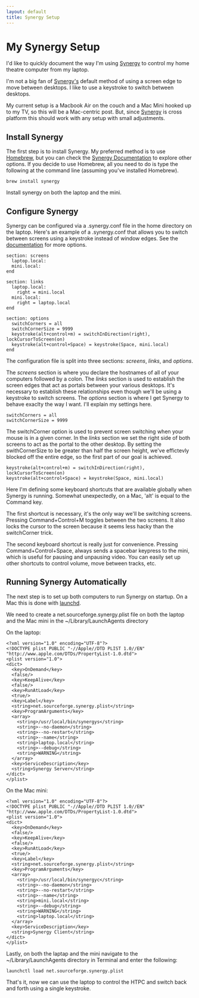 ```yaml
---
layout: default
title: Synergy Setup
---
```


My Synergy Setup
================================================================================


I'd like to quickly document the way I'm using [Synergy][1] to control my home theatre computer from my laptop.

I'm not a big fan of [Synergy's][1] default method of using a screen edge to move between desktops.  I like to use a keystroke to switch between desktops.

My current setup is a Macbook Air on the couch and a Mac Mini hooked up to my TV, so this will be a Mac-centric post. But, since [Synergy][1] is cross platform this should work with any setup with small adjustments.


Install Synergy
--------------------------------------------------------------------------------

The first step is to install Synergy. My preferred method is to use [Homebrew][2], but you can check the [Synergy Documentation][3] to explore other options. If you decide to use Homebrew, all you need to do is type the following at the command line (assuming you've installed Homebrew).

    brew install synergy

Install synergy on both the laptop and the mini.


Configure Synergy
--------------------------------------------------------------------------------

Synergy can be configured via a .synergy.conf file in the home directory on the laptop. Here's an example of a .synergy.conf that allows you to switch between screens using a keystroke instead of window edges. See the [documentation][4] for more options.

    section: screens
      laptop.local:
      mini.local:
    end

    section: links
      laptop.local:
        right = mini.local
      mini.local:
        right = laptop.local
    end

    section: options
      switchCorners = all
      switchCornerSize = 9999
      keystroke(alt+control+m) = switchInDirection(right), lockCursorToScreen(on)
      keystroke(alt+control+Space) = keystroke(Space, mini.local)
    end

The configuration file is split into three sections: *screens*, *links*, and *options*. 

The *screens* section is where you declare the hostnames of all of your computers followed by a colon. The *links* section is used to establish the screen edges that act as portals between your various desktops. It's necessary to establish these relationships even though we'll be using a keystroke to switch screens. The *options* section is where I get Synergy to behave exaclty the way I want. I'll explain my settings here.

    switchCorners = all
    switchCornerSize = 9999

The switchCorner option is used to prevent screen switching when your mouse is in a given corner. In the *links* section we set the right side of both screens to act as the portal to the other desktop. By setting the swithCornerSize to be greater than half the screen height, we've effictevly blocked off the entire edge, so the first part of our goal is achieved.


    keystroke(alt+control+m) = switchInDirection(right), lockCursorToScreen(on)
    keystroke(alt+control+Space) = keystroke(Space, mini.local)

Here I'm defining some keyboard shortcuts that are available globally when Synergy is running. Somewhat unexpectedly, on a Mac, 'alt' is equal to the Command key. 

The first shortcut is necessary, it's the only way we'll be switching screens. Pressing Command+Control+M toggles between the two screens. It also locks the cursor to the screen because it seems less hacky than the switchCorner trick. 

The second keyboard shortcut is really just for convenience. Pressing Command+Control+Space, always sends a spacebar keypress to the mini, which is useful for pausing and unpausing video. You can easily set up other shortcuts to control volume, move between tracks, etc.


Running Synergy Automatically
--------------------------------------------------------------------------------

The next step is to set up both computers to run Synergy on startup. On a Mac this is done with [launchd][5].

We need to create a net.sourceforge.synergy.plist file on both the laptop and the Mac mini in the ~/Library/LaunchAgents directory

On the laptop:

    <?xml version="1.0" encoding="UTF-8"?>
    <!DOCTYPE plist PUBLIC "-//Apple//DTD PLIST 1.0//EN" "http://www.apple.com/DTDs/PropertyList-1.0.dtd">
    <plist version="1.0">
    <dict>
      <key>OnDemand</key>
      <false/>
      <key>KeepAlive</key>
      <false/>
      <key>RunAtLoad</key>
      <true/>
      <key>Label</key>
      <string>net.sourceforge.synergy.plist</string>
      <key>ProgramArguments</key>
      <array>
        <string>/usr/local/bin/synergys</string>
        <string>--no-daemon</string>
        <string>--no-restart</string>
        <string>--name</string>
        <string>laptop.local</string>
        <string>--debug</string>
        <string>WARNING</string>
      </array>
      <key>ServiceDescription</key>
      <string>Synergy Server</string>
    </dict>
    </plist>


On the Mac mini:

    <?xml version="1.0" encoding="UTF-8"?>
    <!DOCTYPE plist PUBLIC "-//Apple//DTD PLIST 1.0//EN" "http://www.apple.com/DTDs/PropertyList-1.0.dtd">
    <plist version="1.0">
    <dict>
      <key>OnDemand</key>
      <false/>
      <key>KeepAlive</key>
      <false/>
      <key>RunAtLoad</key>
      <true/>
      <key>Label</key>
      <string>net.sourceforge.synergy.plist</string>
      <key>ProgramArguments</key>
      <array>
        <string>/usr/local/bin/synergyc</string>
        <string>--no-daemon</string>
        <string>--no-restart</string>
        <string>--name</string>
        <string>mini.local</string>
        <string>--debug</string>
        <string>WARNING</string>
        <string>laptop.local</string>
      </array>
      <key>ServiceDescription</key>
      <string>Synergy Client</string>
    </dict>
    </plist>

Lastly, on both the laptap and the mini navigate to the ~/Library/LaunchAgents directory in Terminal and enter the following:

    launchctl load net.sourceforge.synergy.plist

That's it, now we can use the laptop to control the HTPC and switch back and forth using a single keystroke.

[1]: http://synergy-foss.org/
[2]: http://mxcl.github.com/homebrew/
[3]: http://synergy-foss.org/tracker/projects/synergy/wiki/Docs
[4]: http://synergy2.sourceforge.net/configuration.html
[5]: http://developer.apple.com/library/mac/#documentation/Darwin/Reference/ManPages/man8/launchd.8.html
